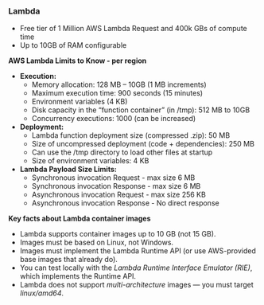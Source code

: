 ### Lambda
* Free tier of 1 Million AWS Lambda Request and 400k GBs of compute time
* Up to 10GB of RAM configurable


__AWS Lambda Limits to Know - per region__
* __Execution:__
  - Memory allocation: 128 MB – 10GB (1 MB increments)
  - Maximum execution time: 900 seconds (15 minutes)
  - Environment variables (4 KB)
  - Disk capacity in the “function container” (in /tmp): 512 MB to 10GB
  - Concurrency executions: 1000 (can be increased)
* __Deployment:__
  - Lambda function deployment size (compressed .zip): 50 MB
  - Size of uncompressed deployment (code + dependencies): 250 MB
  - Can use the /tmp directory to load other files at startup
  - Size of environment variables: 4 KB
* __Lambda Payload Size Limits:__
  - Synchronous invocation Request - max size 6 MB
  - Synchronous invocation Response - max size 6 MB
  - Asynchronous invocation Request - max size 256 KB
  - Asynchronous invocation  Response - No direct response


__Key facts about Lambda container images__  
* Lambda supports container images up to 10 GB (not 15 GB).
* Images must be based on Linux, not Windows.
* Images must implement the Lambda Runtime API (or use AWS-provided base images that already do).
* You can test locally with the _Lambda Runtime Interface Emulator (RIE)_, which implements the Runtime API.
* Lambda does not support _multi-architecture_ images — you must target _linux/amd64_.  

